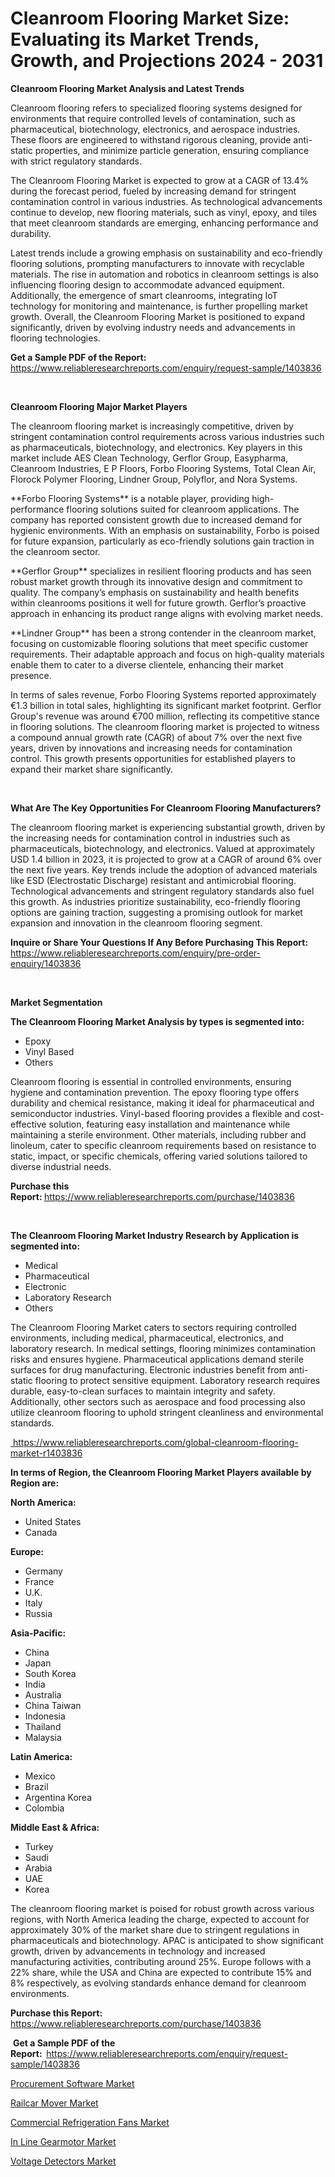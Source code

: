 <p><h1>Cleanroom Flooring Market Size: Evaluating its Market Trends, Growth, and Projections 2024 - 2031</h1></p><p><strong>Cleanroom Flooring Market Analysis and Latest Trends</strong></p>
<p><p>Cleanroom flooring refers to specialized flooring systems designed for environments that require controlled levels of contamination, such as pharmaceutical, biotechnology, electronics, and aerospace industries. These floors are engineered to withstand rigorous cleaning, provide anti-static properties, and minimize particle generation, ensuring compliance with strict regulatory standards.</p><p>The Cleanroom Flooring Market is expected to grow at a CAGR of 13.4% during the forecast period, fueled by increasing demand for stringent contamination control in various industries. As technological advancements continue to develop, new flooring materials, such as vinyl, epoxy, and tiles that meet cleanroom standards are emerging, enhancing performance and durability.</p><p>Latest trends include a growing emphasis on sustainability and eco-friendly flooring solutions, prompting manufacturers to innovate with recyclable materials. The rise in automation and robotics in cleanroom settings is also influencing flooring design to accommodate advanced equipment. Additionally, the emergence of smart cleanrooms, integrating IoT technology for monitoring and maintenance, is further propelling market growth. Overall, the Cleanroom Flooring Market is positioned to expand significantly, driven by evolving industry needs and advancements in flooring technologies.</p></p>
<p><strong>Get a Sample PDF of the Report:&nbsp;</strong> <a href="https://www.reliableresearchreports.com/enquiry/request-sample/1403836?utm_campaign=113&utm_medium=2&utm_source=Github&utm_content=ia&utm_term=23102024&utm_id=cleanroom-flooring">https://www.reliableresearchreports.com/enquiry/request-sample/1403836</a></p>
<p>&nbsp;</p>
<p><strong>Cleanroom Flooring Major Market Players</strong></p>
<p><p>The cleanroom flooring market is increasingly competitive, driven by stringent contamination control requirements across various industries such as pharmaceuticals, biotechnology, and electronics. Key players in this market include AES Clean Technology, Gerflor Group, Easypharma, Cleanroom Industries, E P Floors, Forbo Flooring Systems, Total Clean Air, Florock Polymer Flooring, Lindner Group, Polyflor, and Nora Systems.</p><p>**Forbo Flooring Systems** is a notable player, providing high-performance flooring solutions suited for cleanroom applications. The company has reported consistent growth due to increased demand for hygienic environments. With an emphasis on sustainability, Forbo is poised for future expansion, particularly as eco-friendly solutions gain traction in the cleanroom sector.</p><p>**Gerflor Group** specializes in resilient flooring products and has seen robust market growth through its innovative design and commitment to quality. The company’s emphasis on sustainability and health benefits within cleanrooms positions it well for future growth. Gerflor’s proactive approach in enhancing its product range aligns with evolving market needs.</p><p>**Lindner Group** has been a strong contender in the cleanroom market, focusing on customizable flooring solutions that meet specific customer requirements. Their adaptable approach and focus on high-quality materials enable them to cater to a diverse clientele, enhancing their market presence.</p><p>In terms of sales revenue, Forbo Flooring Systems reported approximately €1.3 billion in total sales, highlighting its significant market footprint. Gerflor Group's revenue was around €700 million, reflecting its competitive stance in flooring solutions. The cleanroom flooring market is projected to witness a compound annual growth rate (CAGR) of about 7% over the next five years, driven by innovations and increasing needs for contamination control. This growth presents opportunities for established players to expand their market share significantly.</p></p>
<p>&nbsp;</p>
<p><strong>What Are The Key Opportunities For Cleanroom Flooring Manufacturers?</strong></p>
<p><p>The cleanroom flooring market is experiencing substantial growth, driven by the increasing needs for contamination control in industries such as pharmaceuticals, biotechnology, and electronics. Valued at approximately USD 1.4 billion in 2023, it is projected to grow at a CAGR of around 6% over the next five years. Key trends include the adoption of advanced materials like ESD (Electrostatic Discharge) resistant and antimicrobial flooring. Technological advancements and stringent regulatory standards also fuel this growth. As industries prioritize sustainability, eco-friendly flooring options are gaining traction, suggesting a promising outlook for market expansion and innovation in the cleanroom flooring segment.</p></p>
<p><strong>Inquire or Share Your Questions If Any Before Purchasing This Report:</strong> <a href="https://www.reliableresearchreports.com/enquiry/pre-order-enquiry/1403836?utm_campaign=113&utm_medium=2&utm_source=Github&utm_content=ia&utm_term=23102024&utm_id=cleanroom-flooring">https://www.reliableresearchreports.com/enquiry/pre-order-enquiry/1403836</a></p>
<p>&nbsp;</p>
<p><strong>Market Segmentation</strong></p>
<p><strong>The Cleanroom Flooring Market Analysis by types is segmented into:</strong></p>
<p><ul><li>Epoxy</li><li>Vinyl Based</li><li>Others</li></ul></p>
<p><p>Cleanroom flooring is essential in controlled environments, ensuring hygiene and contamination prevention. The epoxy flooring type offers durability and chemical resistance, making it ideal for pharmaceutical and semiconductor industries. Vinyl-based flooring provides a flexible and cost-effective solution, featuring easy installation and maintenance while maintaining a sterile environment. Other materials, including rubber and linoleum, cater to specific cleanroom requirements based on resistance to static, impact, or specific chemicals, offering varied solutions tailored to diverse industrial needs.</p></p>
<p><strong>Purchase this Report:&nbsp;</strong><a href="https://www.reliableresearchreports.com/purchase/1403836?utm_campaign=113&utm_medium=2&utm_source=Github&utm_content=ia&utm_term=23102024&utm_id=cleanroom-flooring">https://www.reliableresearchreports.com/purchase/1403836</a></p>
<p>&nbsp;</p>
<p><strong>The Cleanroom Flooring Market Industry Research by Application is segmented into:</strong></p>
<p><ul><li>Medical</li><li>Pharmaceutical</li><li>Electronic</li><li>Laboratory Research</li><li>Others</li></ul></p>
<p><p>The Cleanroom Flooring Market caters to sectors requiring controlled environments, including medical, pharmaceutical, electronics, and laboratory research. In medical settings, flooring minimizes contamination risks and ensures hygiene. Pharmaceutical applications demand sterile surfaces for drug manufacturing. Electronic industries benefit from anti-static flooring to protect sensitive equipment. Laboratory research requires durable, easy-to-clean surfaces to maintain integrity and safety. Additionally, other sectors such as aerospace and food processing also utilize cleanroom flooring to uphold stringent cleanliness and environmental standards.</p></p>
<p><a href="https://www.reliableresearchreports.com/global-cleanroom-flooring-market-r1403836?utm_campaign=113&utm_medium=2&utm_source=Github&utm_content=ia&utm_term=23102024&utm_id=cleanroom-flooring">&nbsp;https://www.reliableresearchreports.com/global-cleanroom-flooring-market-r1403836</a></p>
<p><strong>In terms of Region, the Cleanroom Flooring Market Players available by Region are:</strong></p>
<p>
    <p> <strong> North America: </strong>
        <ul>
            <li>United States</li>
            <li>Canada</li>
        </ul>
        </p> 
    <p> <strong> Europe: </strong>
        <ul>
            <li>Germany</li>
            <li>France</li>
            <li>U.K.</li>
            <li>Italy</li>
            <li>Russia</li>
        </ul>
        </p> 
    <p> <strong> Asia-Pacific: </strong>
        <ul>
            <li>China</li>
            <li>Japan</li>
            <li>South Korea</li>
            <li>India</li>
            <li>Australia</li>
            <li>China Taiwan</li>
            <li>Indonesia</li>
            <li>Thailand</li>
            <li>Malaysia</li>
        </ul>
        </p> 
    <p> <strong> Latin America: </strong>
        <ul>
            <li>Mexico</li>
            <li>Brazil</li>
            <li>Argentina Korea</li>
            <li>Colombia</li>
        </ul>
        </p> 
    <p> <strong> Middle East & Africa: </strong>
        <ul>
            <li>Turkey</li>
            <li>Saudi</li>
            <li>Arabia</li>
            <li>UAE</li>
            <li>Korea</li>
        </ul>
    </p>
    </p>
<p><p>The cleanroom flooring market is poised for robust growth across various regions, with North America leading the charge, expected to account for approximately 30% of the market share due to stringent regulations in pharmaceuticals and biotechnology. APAC is anticipated to show significant growth, driven by advancements in technology and increased manufacturing activities, contributing around 25%. Europe follows with a 22% share, while the USA and China are expected to contribute 15% and 8% respectively, as evolving standards enhance demand for cleanroom environments.</p></p>
<p><strong>Purchase this Report: </strong><a href="https://www.reliableresearchreports.com/purchase/1403836?utm_campaign=113&utm_medium=2&utm_source=Github&utm_content=ia&utm_term=23102024&utm_id=cleanroom-flooring">https://www.reliableresearchreports.com/purchase/1403836</a></p>
<p>&nbsp;<strong>Get a Sample PDF of the Report:&nbsp;&nbsp;</strong><a href="https://www.reliableresearchreports.com/enquiry/request-sample/1403836?utm_campaign=113&utm_medium=2&utm_source=Github&utm_content=ia&utm_term=23102024&utm_id=cleanroom-flooring">https://www.reliableresearchreports.com/enquiry/request-sample/1403836</a></p>
<p><strong></strong></p>
<p><p><a href="https://www.linkedin.com/pulse/decoding-procurement-software-market-signals-growth-algorithms-olbfc?utm_campaign=113&utm_medium=2&utm_source=Github&utm_content=ia&utm_term=23102024&utm_id=cleanroom-flooring">Procurement Software Market</a></p><p><a href="https://issuu.com/reportprime-2/docs/railcar-mover-market-size-2030.pptx_006f4ad513f720?utm_campaign=113&utm_medium=2&utm_source=Github&utm_content=ia&utm_term=23102024&utm_id=cleanroom-flooring">Railcar Mover Market</a></p><p><a href="https://issuu.com/reportprime-2/docs/commercial-refrigeration-fans-marke_429bef8b6ecf22?utm_campaign=113&utm_medium=2&utm_source=Github&utm_content=ia&utm_term=23102024&utm_id=cleanroom-flooring">Commercial Refrigeration Fans Market</a></p><p><a href="https://github.com/NathanColeman327/Market-Research-Report-List-1/blob/main/in-line-gearmotor-market.md?utm_campaign=113&utm_medium=2&utm_source=Github&utm_content=ia&utm_term=23102024&utm_id=cleanroom-flooring">In Line Gearmotor Market</a></p><p><a href="https://www.linkedin.com/pulse/voltage-detectors-market-evolution-future-outlook-forecasting-lmktf?utm_campaign=113&utm_medium=2&utm_source=Github&utm_content=ia&utm_term=23102024&utm_id=cleanroom-flooring">Voltage Detectors Market</a></p></p>